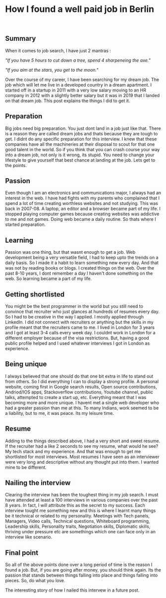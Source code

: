 # How I found a well paid job in Berlin

&nbsp;

## Summary

When it comes to job search, I have just 2 mantras :

*"If you have 5 hours to cut down a tree, spend 4 sharpeneing the axe."*

*"If you aim at the stars, you get to the moon."*

Over the course of my career, I have been searching for my dream job. The job which will let me live in a developed country in a dream apartment. I started off in a startup in 2011 with a very low salary moving to an HR company in 2012 with a slightly better salary but it was in 2019 that I landed on that dream job. This post explains the things I did to get it.

## Preparation

Big jobs need big preparation. You just dont land in a job just like that. There is a reason they are called dream jobs and thats because they are tough to get. I didnt do any specific preparation for this interview. I knew that these companies have all the machineries at their disposal to scout for that one good talent in the world. So if you think that you can crash course your way into a dream job, not only is it wrong, its stupid. You need to change your lifestyle to give yourself that best chance at landing at the job. Lets get to the points.

## Passion

Even though I am an electronics and communications major, I always had an interest in the web. I have had fights with my parents who complained that I spend a lot of time creating worthless websites and not studying. This was back in 2007-08. A laptop, an editor and a browser became part of my life. I stopped playing computer games because creating websites was addictive to me and not games. Doing web became a daily routine. So thats where I started preparation.

## Learning

Passion was one thing, but that wasnt enough to get a job. Web development being a very versatile field, I had to keep upto the trends on a daily basis. So I made it a habit to learn something new every day. And that was not by reading books or blogs. I created things on the web. Over the past 8-10 years, I dont remember a day I haven't done something on the web. So learning became a part of my life.

## Getting shortlisted

You might be the best programmer in the world but you still need to convince that recruiter who just glances at hundreds of resumes every day. So I had to be creative in the way I applied. I mostly applied through LinkedIn. I did not connect with recruiters or anything but the skills in my profile meant that the recruiters came to me. I lived in London for 3 years and I got at least 3-4 calls every week day. I couldnt work in London for a different employer because of the visa restrictions. But, having a good public profile helped and I used whatever interviews I got in London as experience.

## Being unique

I always believed that one should do that one bit extra in life to stand out from others. So I did everything I can to display a strong profile. A personal website, coming first in Google search results, Open source contributions, Andriod/IOS apps, Stackoverflow contributions, Youtube channel, public talks, attempted to create a start up, etc. Everything meant that I was becoming more and more unique. I havent met a single web developer who had a greater passion than me at this. To many Indians, work seemed to be a liability, but to me, it was peace. Its my leisure time.

## Resume

Adding to the things described above, I had a very short and sweet resume. If the recruiter had a like 2 seconds to see my resume, what would he see? My tech stack and my experience. And that was enough to get me shortlisted for most interviews. Most resumes I have seen as an interviewer were very long and descriptive without any thought put into them. I wanted mine to be different.

## Nailing the interview

Clearing the interview has been the toughest thing in my job search. I must have attended at least a 100 interviews in various companies over the past 8 years. In fact, I will attribute this as the secret to my success. Each interview tought me something new and this is where I learnt many things be it technical or related to my personality. Meetings with Tech panels, Managers, Video calls, Technical questions, Whiteboard programming, Leadership skills, Personality traits, Negotiation skills, Diplomatic skills, thriving under pressure etc are somethings which one can face only in an interview like scenario.

## Final point

So all of the above points done over a long period of time is the reason I found a job. But, if you are going after money, you should think again. Its the passion that stands between things falling into place and things falling into pieces. So, do what you love.

The interesting story of how I nailed this intervew in a future post.
